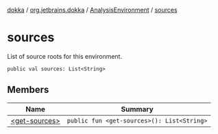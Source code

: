 [dokka](../../../index.md) / [org.jetbrains.dokka](../../index.md) / [AnalysisEnvironment](../index.md) / [sources](index.md)

# sources
List of source roots for this environment.
```
public val sources: List<String>
```
## Members
| Name | Summary |
|------|---------|
|[&lt;get-sources&gt;](_get-sources_.md)|`public fun <get-sources>(): List<String>`<br>|
